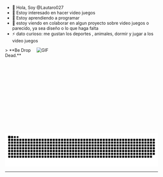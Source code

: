 - 👋 Hola, Soy @Lautaro027
- 👀 Estoy interesado en hacer video juegos
- 🌱 Estoy aprendiendo a programar
- 💞️ estoy viendo en colaborar en algun proyecto sobre video juegos o parecido, ya sea diseño o lo que haga falta 
- ⚡ dato curioso: me gustan los deportes , animales, dormir y jugar a los video juegos

<img align="right" alt="GIF" src="https://owaisnoor.info/blog/wp-content/uploads/2019/03/maxresdefault.jpg" width="400" height="280" />
> **Be Drop Dead.**

  <p align="center">
  <img src="https://github.com/DHANOLA/DHANOLA/raw/output/github-contribution-grid-snake.svg" alt="snake"></center>
</p>

---
<!---
Lautaro027/Lautaro027 is a ✨ special ✨ repository because its `README.md` (this file) appears on your GitHub profile.
You can click the Preview link to take a look at your changes.
--->
